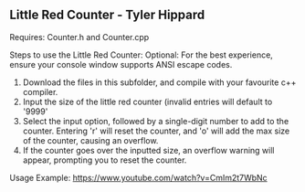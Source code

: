 ## Little Red Counter - Tyler Hippard

Requires: Counter.h and Counter.cpp

Steps to use the Little Red Counter:
  Optional: For the best experience, ensure your console window supports ANSI escape codes.
  1. Download the files in this subfolder, and compile with your favourite c++ compiler.
  2. Input the size of the little red counter (invalid entries will default to '9999'
  3. Select the input option, followed by a single-digit number to add to the counter.
     Entering 'r' will reset the counter, and 'o' will add the max size of the counter, causing an overflow.
  4. If the counter goes over the inputted size, an overflow warning will appear, prompting you to reset the counter.
  
Usage Example: https://www.youtube.com/watch?v=CmIm2t7WbNc
